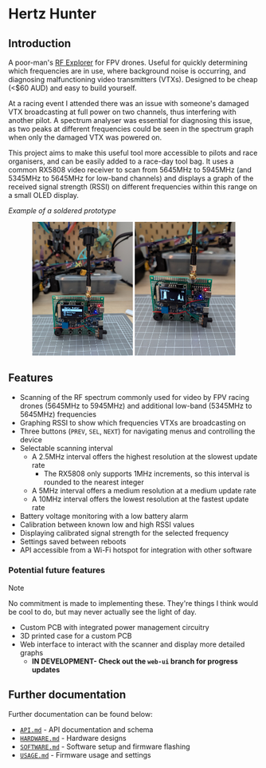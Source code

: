 # Hertz Hunter

## Introduction

A poor-man's [RF Explorer](https://j3.rf-explorer.com/) for FPV drones. Useful for quickly determining which frequencies are in use, where background noise is occurring, and diagnosing malfunctioning video transmitters (VTXs). Designed to be cheap (<$60 AUD) and easy to build yourself.

At a racing event I attended there was an issue with someone's damaged VTX broadcasting at full power on two channels, thus interfering with another pilot. A spectrum analyser was essential for diagnosing this issue, as two peaks at different frequencies could be seen in the spectrum graph when only the damaged VTX was powered on.

This project aims to make this useful tool more accessible to pilots and race organisers, and can be easily added to a race-day tool bag. It uses a common RX5808 video receiver to scan from 5645MHz to 5945MHz (and 5345MHz to 5645MHz for low-band channels) and displays a graph of the received signal strength (RSSI) on different frequencies within this range on a small OLED display.

*Example of a soldered prototype*

<div align="center">
    <img src="./images/Device example.jpg" alt="Device example" width="40%" />
    <img src="./images/Scan example.jpg" alt="Scan example" width="40%" />
</div>

## Features

- Scanning of the RF spectrum commonly used for video by FPV racing drones (5645MHz to 5945MHz) and additional low-band (5345MHz to 5645MHz) frequencies
- Graphing RSSI to show which frequencies VTXs are broadcasting on
- Three buttons (`PREV`, `SEL`, `NEXT`) for navigating menus and controlling the device
- Selectable scanning interval
    - A 2.5MHz interval offers the highest resolution at the slowest update rate
      - The RX5808 only supports 1MHz increments, so this interval is rounded to the nearest integer
    - A 5MHz interval offers a medium resolution at a medium update rate
    - A 10MHz interval offers the lowest resolution at the fastest update rate
- Battery voltage monitoring with a low battery alarm
- Calibration between known low and high RSSI values
- Displaying calibrated signal strength for the selected frequency
- Settings saved between reboots
- API accessible from a Wi-Fi hotspot for integration with other software

### Potential future features

> [!NOTE]
>
> No commitment is made to implementing these. They're things I think would be cool to do, but may never actually see the light of day.

- Custom PCB with integrated power management circuitry
- 3D printed case for a custom PCB
- Web interface to interact with the scanner and display more detailed graphs
    - **IN DEVELOPMENT- Check out the `web-ui` branch for progress updates**

## Further documentation

Further documentation can be found below:

- [`API.md`](API.md) - API documentation and schema
- [`HARDWARE.md`](HARDWARE.md) - Hardware designs
- [`SOFTWARE.md`](SOFTWARE.md) - Software setup and firmware flashing
- [`USAGE.md`](USAGE.md) - Firmware usage and settings